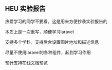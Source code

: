 ## HEU 实验报告

热爱学习的同学不要看，这是用来方便抄袭实验报告的

本质上是一次重写，顺便学习laravel

支持多个学科，支持后台设置图片地址和描述信息

尽量不使用laravel的各种组件，起到学习作用

预计支持在线文档预览

